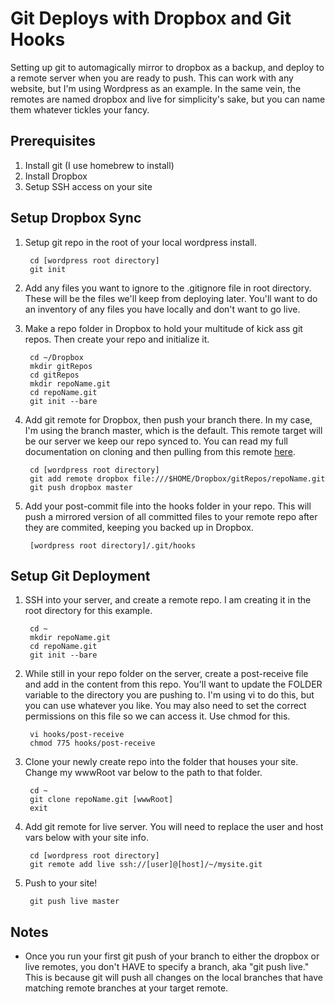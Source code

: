 Git Deploys with Dropbox and Git Hooks
======================================

Setting up git to automagically mirror to dropbox as a backup, and deploy to a remote server when you are ready to push. This can work with any website, but I'm using Wordpress as an example. In the same vein, the remotes are named dropbox and live for simplicity's sake, but you can name them whatever tickles your fancy.

Prerequisites
--------------
1. Install git (I use homebrew to install)
2. Install Dropbox
3. Setup SSH access on your site

Setup Dropbox Sync
--------------
1. Setup git repo in the root of your local wordpress install.

        cd [wordpress root directory]
        git init

2. Add any files you want to ignore to the .gitignore file in root directory. These will be the files we'll keep from deploying later. You'll want to do an inventory of any files you have locally and don't want to go live.
3. Make a repo folder in Dropbox to hold your multitude of kick ass git repos. Then create your repo and initialize it.

        cd ~/Dropbox
        mkdir gitRepos
        cd gitRepos
        mkdir repoName.git
        cd repoName.git
        git init --bare

4. Add git remote for Dropbox, then push your branch there. In my case, I'm using the branch master, which is the default. This remote target will be our server we keep our repo synced to. You can read my full documentation on cloning and then pulling from this remote [here](https://gist.github.com/3340157).

        cd [wordpress root directory]
        git add remote dropbox file:///$HOME/Dropbox/gitRepos/repoName.git
        git push dropbox master

5. Add your post-commit file into the hooks folder in your repo. This will push a mirrored version of all committed files to your remote repo after they are commited, keeping you backed up in Dropbox.

        [wordpress root directory]/.git/hooks


Setup Git Deployment
--------------
1. SSH into your server, and create a remote repo. I am creating it in the root directory for this example.

        cd ~
        mkdir repoName.git
        cd repoName.git
        git init --bare

2. While still in your repo folder on the server, create a post-receive file and add in the content from this repo. You'll want to update the FOLDER variable to the directory you are pushing to. I'm using vi to do this, but you can use whatever you like. You may also need to set the correct permissions on this file so we can access it. Use chmod for this.

        vi hooks/post-receive
        chmod 775 hooks/post-receive

3. Clone your newly create repo into the folder that houses your site. Change my wwwRoot var below to the path to that folder.

        cd ~
        git clone repoName.git [wwwRoot]
        exit

4. Add git remote for live server. You will need to replace the user and host vars below with your site info.

        cd [wordpress root directory]
        git remote add live ssh://[user]@[host]/~/mysite.git

5. Push to your site!

        git push live master


Notes
-----

* Once you run your first git push of your branch to either the dropbox or live remotes, you don't HAVE to specify a branch, aka "git push live." This is because git will push all changes on the local branches that have matching remote branches at your target remote.
